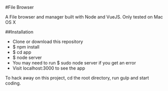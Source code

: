 #File Browser

A File browser and manager built with Node and VueJS. Only tested on Mac OS X

##Installation

- Clone or download this repository 
- $ npm install
- $ cd app
- $ node server
- You may need to run $ sudo node server if you get an error
- Visit localhost:3000 to see the app

To hack away on this project, cd the root directory, run gulp and start coding.
